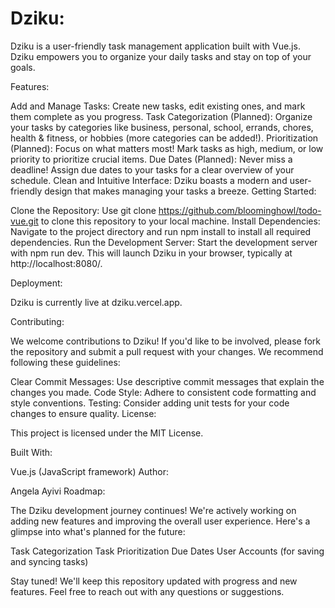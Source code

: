 # Dziku:
Dziku is a user-friendly task management application built with Vue.js. Dziku empowers you to organize your daily tasks and stay on top of your goals.

Features:

Add and Manage Tasks: Create new tasks, edit existing ones, and mark them complete as you progress.
Task Categorization (Planned): Organize your tasks by categories like business, personal, school, errands, chores, health & fitness, or hobbies (more categories can be added!).
Prioritization (Planned): Focus on what matters most! Mark tasks as high, medium, or low priority to prioritize crucial items.
Due Dates (Planned): Never miss a deadline! Assign due dates to your tasks for a clear overview of your schedule.
Clean and Intuitive Interface: Dziku boasts a modern and user-friendly design that makes managing your tasks a breeze.
Getting Started:

Clone the Repository: Use git clone https://github.com/bloominghowl/todo-vue.git to clone this repository to your local machine.
Install Dependencies: Navigate to the project directory and run npm install to install all required dependencies.
Run the Development Server: Start the development server with npm run dev. This will launch Dziku in your browser, typically at http://localhost:8080/.

Deployment:

Dziku is currently live at dziku.vercel.app.

Contributing:

We welcome contributions to Dziku! If you'd like to be involved, please fork the repository and submit a pull request with your changes. We recommend following these guidelines:

Clear Commit Messages: Use descriptive commit messages that explain the changes you made.
Code Style: Adhere to consistent code formatting and style conventions.
Testing: Consider adding unit tests for your code changes to ensure quality.
License:

This project is licensed under the MIT License.

Built With:

Vue.js (JavaScript framework)
Author:

Angela Ayivi
Roadmap:

The Dziku development journey continues! We're actively working on adding new features and improving the overall user experience. Here's a glimpse into what's planned for the future:

Task Categorization
Task Prioritization
Due Dates
User Accounts (for saving and syncing tasks)

Stay tuned! We'll keep this repository updated with progress and new features. Feel free to reach out with any questions or suggestions.
